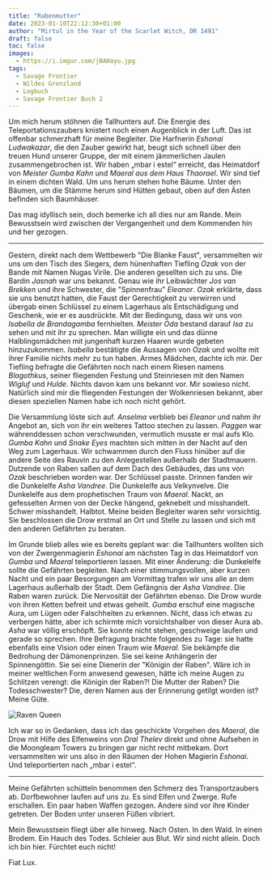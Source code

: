 ```yaml
---
title: "Rabenmutter"
date: 2023-01-10T22:12:30+01:00
author: "Mirtul in the Year of the Scarlet Witch, DR 1491"
draft: false
toc: false
images:
  - https://i.imgur.com/jBAHayu.jpg
tags: 
  - Savage Frontier
  - Wildes Grenzland
  - Logbuch
  - Savage Frontier Buch 2
---
```


Um mich herum stöhnen die Tallhunters auf. Die Energie des Teleportationszaubers knistert noch einen Augenblick in der Luft. Das ist offenbar schmerzhaft für meine Begleiter. Die Harfnerin _Eshonai Ludwakazar_, die den Zauber gewirkt hat, beugt sich schnell über den treuen Hund unserer Gruppe, der mit einem jämmerlichen Jaulen zusammengebrochen ist. Wir haben „mbar i estel“ erreicht, das Heimatdorf von _Meister Gumba Kahn_ und _Maeral aus dem Haus Thaorael_.  Wir sind tief in einem dichten Wald. Um uns herum stehen hohe Bäume. Unter den Bäumen, um die Stämme herum sind Hütten gebaut, oben auf den Ästen befinden sich Baumhäuser.
 
Das mag idyllisch sein, doch bemerke ich all dies nur am Rande. Mein Bewusstsein wird zwischen der Vergangenheit und dem Kommenden hin und her gezogen.
 
---
 
Gestern, direkt nach dem Wettbewerb "Die Blanke Faust", versammelten wir uns um den Tisch des Siegers, dem hünenhaften Tiefling _Ozak_ von der Bande mit Namen Nugas Virile. Die anderen gesellten sich zu uns. Die Bardin _Jasnah_ war uns bekannt. Genau wie ihr Leibwächter _Jos van Brekken_ und ihre Schwester, die "Spinnenfrau" _Eleanor_. _Ozak_ erklärte, dass sie uns benutzt hatten, die Faust der Gerechtigkeit zu verwirren und übergab einen Schlüssel zu einem Lagerhaus als Entschädigung und Geschenk, wie er es ausdrückte. Mit der Bedingung, dass wir uns von _Isabella de Brandagamba_ fernhielten. _Meister Oda_ bestand darauf _Isa_ zu sehen und mit ihr zu sprechen. Man willigte ein und das dünne Halblingsmädchen mit jungenhaft kurzen Haaren wurde gebeten hinzuzukommen. _Isabella_ bestätigte die Aussagen von _Ozak_ und wollte mit ihrer Familie nichts mehr zu tun haben. Armes Mädchen, dachte ich mir. Der Tiefling befragte die Gefährten noch nach einem Riesen namens _Blagothkus_, seiner fliegenden Festung und Steinriesen mit den Namen _Wigluf_ und _Hulde_. Nichts davon kam uns bekannt vor. Mir sowieso nicht. Natürlich sind mir die fliegenden Festungen der Wolkenriesen bekannt, aber diesen speziellen Namen habe ich noch nicht gehört.
 
Die Versammlung löste sich auf. _Anselma_ verblieb bei _Eleanor_ und nahm ihr Angebot an, sich von ihr ein weiteres Tattoo stechen zu lassen. _Paggen_ war währenddessen schon verschwunden, vermutlich musste er mal aufs Klo. _Gumba Kahn_ und _Snake Eyes_ machten sich mitten in der Nacht auf den Weg zum Lagerhaus. Wir schwammen durch den Fluss hinüber auf die andere Seite des Rauvin zu den Anlegestellen außerhalb der Stadtmauern. Dutzende von Raben saßen auf dem Dach des Gebäudes, das uns von _Ozak_ beschrieben worden war. Der Schlüssel passte. Drinnen fanden wir die Dunkelelfe _Asha Vandree_. Die Dunkelelfe aus Velkynvelve. Die Dunkelelfe aus dem prophetischen Traum von _Maeral_. Nackt, an gefesselten Armen von der Decke hängend, geknebelt und misshandelt. Schwer misshandelt. Halbtot. Meine beiden Begleiter waren sehr vorsichtig. Sie beschlossen die Drow erstmal an Ort und Stelle zu lassen und sich mit den anderen Gefährten zu beraten.
 
Im Grunde blieb alles wie es bereits geplant war: die Tallhunters wollten sich von der Zwergenmagierin _Eshonai_ am nächsten Tag in das Heimatdorf von _Gumba_ und _Maeral_ teleportieren lassen. Mit einer Änderung: die Dunkelelfe sollte die Gefährten begleiten. Nach einer stimmungsvollen, aber kurzen Nacht und ein paar Besorgungen am Vormittag trafen wir uns alle an dem Lagerhaus außerhalb der Stadt. Dem Gefängnis der _Asha Vandree_. Die Raben waren zurück. Die Nervosität der Gefährten ebenso. Die Drow wurde von ihren Ketten befreit und etwas geheilt. _Gumba_ erschuf eine magische Aura, um Lügen oder Falschheiten zu erkennen. Nicht, dass ich etwas zu verbergen hätte, aber ich schirmte mich vorsichtshalber von dieser Aura ab. _Asha_ war völlig erschöpft. Sie konnte nicht stehen, geschweige laufen und gerade so sprechen. Ihre Befragung brachte folgendes zu Tage: sie hatte ebenfalls eine Vision oder einen Traum wie _Maeral_. Sie bekämpfe die Bedrohung der Dämonenprinzen. Sie sei keine Anhängerin der Spinnengöttin. Sie sei eine Dienerin der "Königin der Raben". Wäre ich in meiner weltlichen Form anwesend gewesen, hätte ich meine Augen zu Schlitzen verengt: die Königin der Raben?! Die Mutter der Raben? Die Todesschwester? Die, deren Namen aus der Erinnerung getilgt worden ist? Meine Güte.

![Raven Queen](https://media.dndbeyond.com/compendium-images/egtw/yDOyqyOocErRgYJK/01-15.png)
 
Ich war so in Gedanken, dass ich das geschickte Vorgehen des _Maeral_, die Drow mit Hilfe des Elfenweins von _Dral Thelev_ direkt und ohne Aufsehen in die Moongleam Towers zu bringen gar nicht recht mitbekam. Dort versammelten wir uns also in den Räumen der Hohen Magierin _Eshonai_. Und teleportierten nach „mbar i estel“.
 
---
 
Meine Gefährten schütteln benommen den Schmerz des Transportzaubers ab. Dorfbewohner laufen auf uns zu. Es sind Elfen und Zwerge. Rufe erschallen. Ein paar haben Waffen gezogen. Andere sind vor ihre Kinder getreten. Der Boden unter unseren Füßen vibriert.
 
Mein Bewusstsein fliegt über alle hinweg. Nach Osten. In den Wald. In einen Brodem. Ein Hauch des Todes. Schleier aus Blut. Wir sind nicht allein. Doch ich bin hier. Fürchtet euch nicht!
 
Fiat Lux.
